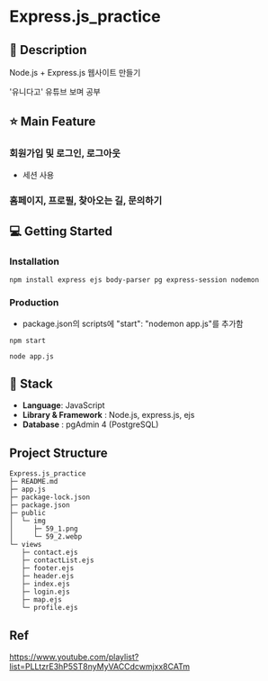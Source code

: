 # Express.js_practice


## 📖 Description
Node.js + Express.js 웹사이트 만들기     

'유니다고' 유튜브 보며 공부

## ⭐ Main Feature
### 회원가입 및 로그인, 로그아웃
- 세션 사용

### 홈페이지, 프로필, 찾아오는 길, 문의하기

## 💻 Getting Started
### Installation
```
npm install express ejs body-parser pg express-session nodemon
```
### Production
- package.json의 scripts에 "start": "nodemon app.js"를 추가함
```
npm start 
```
```
node app.js
```

## 🔧 Stack
- **Language**: JavaScript
- **Library & Framework** : Node.js, express.js, ejs
- **Database** : pgAdmin 4 (PostgreSQL)
<!-- - **Deploy**: AWS EC2 -->

## Project Structure
```
Express.js_practice
├─ README.md
├─ app.js
├─ package-lock.json
├─ package.json
├─ public
│  └─ img
│     ├─ 59_1.png
│     └─ 59_2.webp
└─ views
   ├─ contact.ejs
   ├─ contactList.ejs
   ├─ footer.ejs
   ├─ header.ejs
   ├─ index.ejs
   ├─ login.ejs
   ├─ map.ejs
   └─ profile.ejs

```

## Ref
https://www.youtube.com/playlist?list=PLLtzrE3hP5ST8nyMyVACCdcwmjxx8CATm

